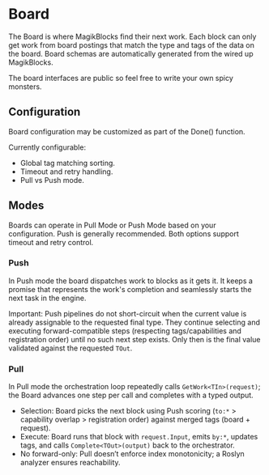 # Board

The Board is where MagikBlocks find their next work. Each block can only get work from board postings that match the type and tags of the data on the board. Board schemas are automatically generated from the wired up MagikBlocks.

The board interfaces are public so feel free to write your own spicy monsters.

## Configuration

Board configuration may be customized as part of the Done() function.

Currently configurable:
- Global tag matching sorting.
- Timeout and retry handling.
- Pull vs Push mode.

## Modes
Boards can operate in Pull Mode or Push Mode based on your configuration. Push is generally recommended. Both options support timeout and retry control.

### Push
In Push mode the board dispatches work to blocks as it gets it.
It keeps a promise that represents the work's completion and seamlessly starts the next task in the engine.

Important: Push pipelines do not short-circuit when the current value is already assignable to the requested final type. They continue selecting and executing forward-compatible steps (respecting tags/capabilities and registration order) until no such next step exists. Only then is the final value validated against the requested `TOut`.

### Pull
In Pull mode the orchestration loop repeatedly calls `GetWork<TIn>(request)`; the Board advances one step per call and completes with a typed output.

- Selection: Board picks the next block using Push scoring (`to:*` > capability overlap > registration order) against merged tags (board + request).
- Execute: Board runs that block with `request.Input`, emits `by:*`, updates tags, and calls `Complete<TOut>(output)` back to the orchestrator.
- No forward-only: Pull doesn’t enforce index monotonicity; a Roslyn analyzer ensures reachability.

